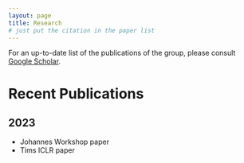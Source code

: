 ```yaml
---
layout: page
title: Research
# just put the citation in the paper list
---
```


For an up-to-date list of the publications of the group, please consult [Google Scholar](https://scholar.google.com/citations?user=LwvdNAgAAAAJ&hl=en).

# Recent Publications
## 2023
- Johannes Workshop paper
- Tims ICLR paper
